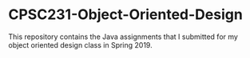 # CPSC231-Object-Oriented-Design

This repository contains the Java assignments that I submitted for my object oriented design class in Spring 2019.
